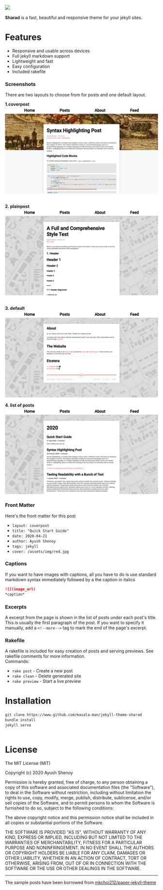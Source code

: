 ![](https://cdn.discordapp.com/attachments/730969252865245267/734106565241733180/github-cover.png)

**Sharad** is a fast, beautiful and responsive theme for your jekyll sites.

# Features

- Responsive and usable across devices
- Full jekyll markdown support
- Lightweight and fast
- Easy configuration
- Included rakefile

### Screenshots

There are two layouts to choose from for posts and one default layout.

**1.coverpost**
![](/assets/img/coverpost.png)  
<br>

**2. plainpost**
![](/assets/img/plainpost.png)  
<br>

**3. default**
![](/assets/img/default.png)
<br>

**4. list of posts**
![](/assets/img/posts.png)

### Front Matter

Here's the front matter for this post

- `layout: coverpost`
- `title: "Quick Start Guide"`
- `date: 2020-04-21`
- `author: Ayush Shenoy`
- `tags: jekyll`
- `cover: /assets/img/red.jpg`

### Captions

If you want to have images with captions, all you have to do is use standard markdown syntax immediately followed by a the caption in italics

```md
![](image_url)
*caption*
```

### Excerpts

A excerpt from the page is shown in the list of posts under each post's title. This is usually the first paragraph of the post. If you want to specify it manually, add a `<!--more-->` tag to mark the end of the page's excerpt.

### Rakefile

A rakefile is included for easy creation of posts and serving previews. See rakefile comments for more information.   
Commands:  
- `rake post` - Create a new post
- `rake clean` - Delete generated site
- `rake preview` - Start a live preview

# Installation

`git clone https://www.github.com/masala-man/jekyll-theme-sharad`  
`bundle install`  
`jekyll serve`  <br><br>

# License

The MIT License (MIT)

Copyright (c) 2020 Ayush Shenoy

Permission is hereby granted, free of charge, to any person obtaining a copy
of this software and associated documentation files (the "Software"), to deal
in the Software without restriction, including without limitation the rights
to use, copy, modify, merge, publish, distribute, sublicense, and/or sell
copies of the Software, and to permit persons to whom the Software is
furnished to do so, subject to the following conditions:

The above copyright notice and this permission notice shall be included in all
copies or substantial portions of the Software.

THE SOFTWARE IS PROVIDED "AS IS", WITHOUT WARRANTY OF ANY KIND, EXPRESS OR
IMPLIED, INCLUDING BUT NOT LIMITED TO THE WARRANTIES OF MERCHANTABILITY,
FITNESS FOR A PARTICULAR PURPOSE AND NONINFRINGEMENT. IN NO EVENT SHALL THE
AUTHORS OR COPYRIGHT HOLDERS BE LIABLE FOR ANY CLAIM, DAMAGES OR OTHER
LIABILITY, WHETHER IN AN ACTION OF CONTRACT, TORT OR OTHERWISE, ARISING FROM,
OUT OF OR IN CONNECTION WITH THE SOFTWARE OR THE USE OR OTHER DEALINGS IN THE
SOFTWARE.

----

The sample posts have been borrowed from [mkchoi212/paper-jekyll-theme](https://github.com/mkchoi212/paper-jekyll-theme)
